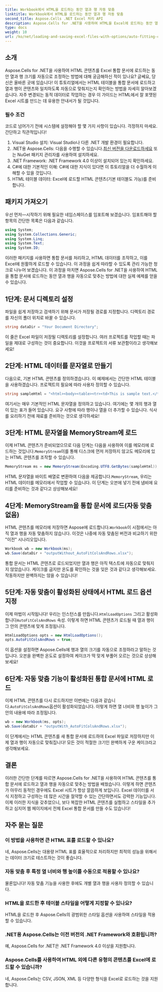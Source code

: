 ```yaml
---
title: Workbook에서 HTML을 로드하는 동안 열과 행 자동 맞춤
linktitle: Workbook에서 HTML을 로드하는 동안 열과 행 자동 맞춤
second_title: Aspose.Cells .NET Excel 처리 API
description: Aspose.Cells for .NET을 사용하여 HTML을 Excel에 로드하는 동안 열과 행을 자동으로 맞추는 방법을 알아보세요. 단계별 가이드가 포함되어 있습니다.
type: docs
weight: 10
url: /ko/net/loading-and-saving-excel-files-with-options/auto-fitting-columns-and-rows/
---
```

## 소개
Aspose.Cells for .NET을 사용하여 HTML 콘텐츠를 Excel 통합 문서에 로드하는 동안 열과 행 크기를 자동으로 조정하는 방법에 대해 궁금해하신 적이 있나요? 글쎄요, 당신은 올바른 곳에 있습니다! 이 튜토리얼에서는 HTML 테이블을 통합 문서에 로드하고 열과 행이 콘텐츠와 일치하도록 자동으로 맞춰지는지 확인하는 방법을 자세히 알아보겠습니다. 자주 변경되는 동적 데이터로 작업하는 경우 이 가이드는 HTML에서 잘 포맷된 Excel 시트를 만드는 데 유용한 안내서가 될 것입니다.
### 필수 조건
코드로 넘어가기 전에 시스템에 설정해야 할 몇 가지 사항이 있습니다. 걱정하지 마세요. 간단하고 직관적입니다!
1. Visual Studio 설치: Visual Studio나 다른 .NET 개발 환경이 필요합니다.
2.  .NET용 Aspose.Cells: 다음을 수행할 수 있습니다.[최신 버전을 다운로드하세요](https://releases.aspose.com/cells/net/) 또는 NuGet 패키지 관리자를 사용하여 설치하세요.
3. .NET Framework: .NET Framework 4.0 이상이 설치되어 있는지 확인하세요.
4. C#에 대한 기본적인 이해: C#에 대한 지식이 있다면 이 튜토리얼을 더 수월하게 이해할 수 있을 것입니다.
5. HTML 테이블 데이터: Excel에 로드할 HTML 콘텐츠(기본 테이블도 가능)를 준비합니다.
## 패키지 가져오기
우선 먼저—시작하기 위해 필요한 네임스페이스를 임포트해 보겠습니다. 임포트해야 할 항목의 간단한 목록은 다음과 같습니다.
```csharp
using System;
using System.Collections.Generic;
using System.Linq;
using System.Text;
using System.IO;
```
이러한 패키지를 사용하면 통합 문서를 처리하고, HTML 데이터를 조작하고, 이를 Excel에 원활하게 로드할 수 있습니다.
이 과정을 쉽게 따라할 수 있도록 관리 가능한 청크로 나누어 보겠습니다. 이 과정을 마치면 Aspose.Cells for .NET을 사용하여 HTML을 통합 문서에 로드하는 동안 열과 행을 자동으로 맞추는 방법에 대한 실제 예제를 얻을 수 있습니다.
## 1단계: 문서 디렉토리 설정
파일을 쉽게 저장하고 검색하기 위해 문서가 저장될 경로를 지정합니다. 디렉토리 경로를 자신의 폴더 위치로 바꿀 수 있습니다.
```csharp
string dataDir = "Your Document Directory";
```
이 줄은 Excel 파일이 저장될 디렉토리를 설정합니다. 여러 프로젝트를 작업할 때는 파일을 제대로 구성하는 것이 중요합니다. 이것을 프로젝트의 서류 보관함이라고 생각해보세요!
## 2단계: HTML 데이터를 문자열로 만들기
다음으로, 기본 HTML 콘텐츠를 정의하겠습니다. 이 예제에서는 간단한 HTML 테이블을 사용하겠습니다. 프로젝트의 필요에 따라 사용자 정의할 수 있습니다.
```csharp
string sampleHtml = "<html><body><table><tr><td>This is sample text.</td><td>Some text.</td></tr><tr><td>This is another sample text.</td><td>Some text.</td></tr></table></body></html>";
```
여기서는 매우 기본적인 HTML 문자열을 정의하고 있습니다. 여기에는 몇 개의 행과 열이 있는 표가 들어 있습니다. 요구 사항에 따라 행이나 열을 더 추가할 수 있습니다. 식사를 요리하기 전에 재료를 준비하는 것으로 생각하세요!
## 3단계: HTML 문자열을 MemoryStream에 로드
 이제 HTML 콘텐츠가 준비되었으므로 다음 단계는 다음을 사용하여 이를 메모리에 로드하는 것입니다.`MemoryStream`이를 통해 디스크에 먼저 저장하지 않고도 메모리에 있는 HTML 콘텐츠를 조작할 수 있습니다.
```csharp
MemoryStream ms = new MemoryStream(Encoding.UTF8.GetBytes(sampleHtml));
```
 HTML 문자열을 바이트 배열로 변환하여 다음을 제공합니다.`MemoryStream`, 우리는 HTML 데이터를 메모리에서 작업할 수 있습니다. 이 단계는 오븐에 넣기 전에 냄비에 요리를 준비하는 것과 같다고 상상해보세요!
## 4단계: MemoryStream을 통합 문서에 로드(자동 맞춤 없음)
 HTML 콘텐츠를 메모리에 저장하면 Aspose에 로드합니다.`Workbook`이 시점에서는 아직 열과 행을 자동 맞춤하지 않습니다. 이것은 나중에 자동 맞춤된 버전과 비교하기 위한 "이전" 시나리오입니다.
```csharp
Workbook wb = new Workbook(ms);
wb.Save(dataDir + "outputWithout_AutoFitColsAndRows.xlsx");
```
통합 문서는 HTML 콘텐츠로 로드되었지만 열과 행은 아직 텍스트에 자동으로 맞춰지지 않았습니다. 케이크를 굽지만 온도를 확인하는 것을 잊은 것과 같다고 생각해보세요. 작동하지만 완벽하지는 않을 수 있습니다!
## 5단계: 자동 맞춤이 활성화된 상태에서 HTML 로드 옵션 지정
 이제 마법이 시작됩니다! 우리는 인스턴스를 만듭니다.`HtmlLoadOptions` 그리고 활성화합니다`AutoFitColsAndRows` 속성. 이렇게 하면 HTML 콘텐츠가 로드될 때 열과 행이 그 안의 콘텐츠에 맞게 조정됩니다.
```csharp
HtmlLoadOptions opts = new HtmlLoadOptions();
opts.AutoFitColsAndRows = true;
```
이 옵션을 설정하면 Aspose.Cells에 행과 열의 크기를 자동으로 조정하라고 말하는 것입니다. 오븐을 완벽한 온도로 설정하여 케이크가 딱 맞게 부풀어 오르는 것으로 상상해 보세요!
## 6단계: 자동 맞춤 기능이 활성화된 통합 문서에 HTML 로드
 이제 HTML 콘텐츠를 다시 로드하지만 이번에는 다음과 같습니다.`AutoFitColsAndRows`옵션이 활성화되었습니다. 이렇게 하면 열 너비와 행 높이가 그 안의 내용에 따라 조정됩니다.
```csharp
wb = new Workbook(ms, opts);
wb.Save(dataDir + "outputWith_AutoFitColsAndRows.xlsx");
```
이 단계에서는 HTML 콘텐츠를 새 통합 문서에 로드하여 Excel 파일로 저장하지만 이제 열과 행이 자동으로 맞춰집니다! 모든 것이 적절한 크기인 완벽하게 구운 케이크라고 생각해보세요.
## 결론
이러한 간단한 단계를 따르면 Aspose.Cells for .NET을 사용하여 HTML 콘텐츠를 통합 문서에 로드하고 열과 행을 자동으로 맞추는 방법을 배웠습니다. 이렇게 하면 콘텐츠가 아무리 동적인 경우에도 Excel 시트가 항상 깔끔하게 보입니다. Excel 데이터를 서식 지정하고 구성하는 데 많은 시간을 절약할 수 있는 간단하면서도 강력한 기능입니다.
이제 이러한 지식을 갖추었으니, 보다 복잡한 HTML 콘텐츠를 실험하고 스타일을 추가하고 심지어 웹 페이지에서 전체 Excel 통합 문서를 만들 수도 있습니다!
## 자주 묻는 질문
### 이 방법을 사용하면 큰 HTML 표를 로드할 수 있나요?
네, Aspose.Cells는 대용량 HTML 표를 효율적으로 처리하지만 최적의 성능을 위해서는 데이터 크기로 테스트하는 것이 좋습니다.
### 자동 맞춤 후 특정 열 너비와 행 높이를 수동으로 적용할 수 있나요?
물론입니다! 자동 맞춤 기능을 사용한 후에도 개별 열과 행을 사용자 정의할 수 있습니다.
### HTML을 로드한 후 테이블 스타일을 어떻게 지정할 수 있나요?
HTML을 로드한 후 Aspose.Cells의 광범위한 스타일 옵션을 사용하여 스타일을 적용할 수 있습니다.
### .NET용 Aspose.Cells는 이전 버전의 .NET Framework와 호환됩니까?
예, Aspose.Cells for .NET은 .NET Framework 4.0 이상을 지원합니다.
### Aspose.Cells를 사용하여 HTML 외에 다른 유형의 콘텐츠를 Excel에 로드할 수 있습니까?
네, Aspose.Cells는 CSV, JSON, XML 등 다양한 형식을 Excel로 로드하는 것을 지원합니다.